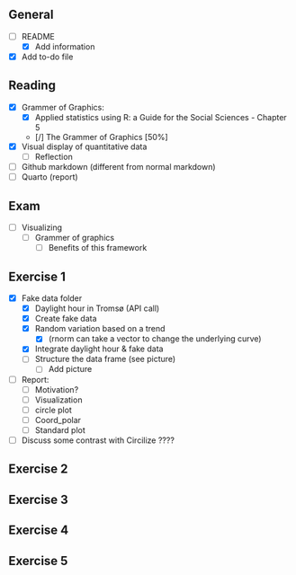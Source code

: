 ## General

-   [ ] README
    -   [x] Add information
-   [x] Add to-do file

## Reading

-   [x] Grammer of Graphics:
    -   [x] Applied statistics using R: a Guide for the Social Sciences - Chapter 5
    -   [/] The Grammer of Graphics  [50%]
-   [x] Visual display of quantitative data
    -   [ ] Reflection 
-   [ ] Github markdown (different from normal markdown)
-   [ ] Quarto (report)

## Exam 
- [ ] Visualizing
  - [ ] Grammer of graphics
    - [ ] Benefits of this framework 

## Exercise 1

-   [x] Fake data folder
    -   [x] Daylight hour in Tromsø (API call)
    -   [x] Create fake data
    -   [x] Random variation based on a trend
      -   [x] (rnorm can take a vector to change the underlying curve)
    -   [x] Integrate daylight hour & fake data
    -   [ ] Structure the data frame (see picture)
        -   [ ] Add picture
-   [ ] Report: 
    - [ ] Motivation?
    -   [ ] Visualization
    -   [ ] circle plot
    -   [ ] Coord_polar
    -   [ ] Standard plot
- [ ] Discuss some contrast with Circilize ???? 

## Exercise 2

## Exercise 3

## Exercise 4

## Exercise 5



